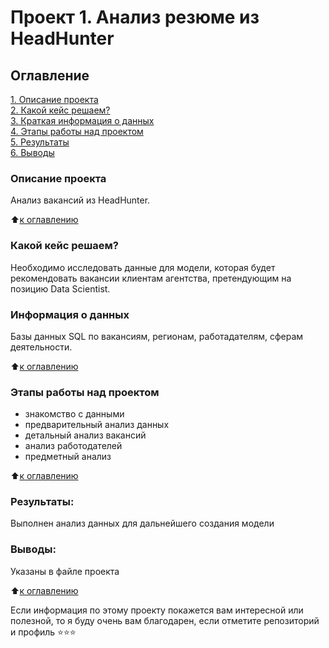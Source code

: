 # Проект 1. Анализ резюме из HeadHunter

## Оглавление  
[1. Описание проекта](https://github.com/Oleg0PYTHON/sf_data_science/blob/main/project_2/README.md#Описание-проекта)  
[2. Какой кейс решаем?](https://github.com/Oleg0PYTHON/sf_data_science/blob/main/project_2/README.md#Какой-кейс-решаем)  
[3. Краткая информация о данных](https://github.com/Oleg0PYTHON/sf_data_science/blob/main/project_2/README.md#Краткая-информация-о-данных)  
[4. Этапы работы над проектом](https://github.com/Oleg0PYTHON/sf_data_science/blob/main/project_2/README.md#Этапы-работы-над-проектом)  
[5. Результаты](https://github.com/Oleg0PYTHON/sf_data_science/blob/main/project_2/README.md#Результаты)    
[6. Выводы](https://github.com/Oleg0PYTHON/sf_data_science/blob/main/project_2/README.md#Выводы) 

### Описание проекта    
Анализ вакансий из HeadHunter.

:arrow_up:[к оглавлению](https://github.com/Oleg0PYTHON/sf_data_science/blob/main/project_2/README.md#Оглавление)


### Какой кейс решаем?    
Необходимо исследовать данные для модели, которая будет рекомендовать вакансии клиентам агентства, претендующим на позицию Data Scientist.


### Информация о данных
Базы данных SQL по вакансиям, регионам, работадателям, сферам деятельности.

  
:arrow_up:[к оглавлению](https://github.com/Oleg0PYTHON/sf_data_science/blob/main/project_2/README.md#Оглавление)


### Этапы работы над проектом  
- знакомство с данными
- предварительный анализ данных
- детальный анализ вакансий
- анализ работодателей
- предметный анализ

:arrow_up:[к оглавлению](https://github.com/Oleg0PYTHON/sf_data_science/blob/main/project_2/README.md#Оглавление)


### Результаты:  
Выполнен анализ данных для дальнейшего создания модели

### Выводы:  
Указаны в файле проекта

:arrow_up:[к оглавлению](https://github.com/Oleg0PYTHON/sf_data_science/blob/main/project_2/README.md#Оглавление)

Если информация по этому проекту покажется вам интересной или полезной, то я буду очень вам благодарен, если отметите репозиторий и профиль ⭐️⭐️⭐️